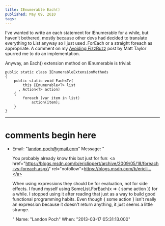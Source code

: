 ```yaml
---
title: IEnumerable Each()
published: May 09, 2010
tags: 
---
```


I’ve wanted to write an each statement for IEnumerable for a while, but haven’t bothered, mostly because other devs had decided to translate everything to List anyway so I just used .ForEach or a straight foreach as appropriate. A comment on my [Avoiding FizzBuzz] post by Matt Taylor spurred me to do an implementation.

Anyway, an Each() extension method on IEnumerable is trivial:

    public static class IEnumerableExtensionMethods
    {
        public static void Each<T>(
            this IEnumerable<T> list
          , Action<T> action)
        {
            foreach (var item in list)
                action(item);
        }
    }

[Avoiding FizzBuzz]:https://kijanawoodard.com/avoiding-fizzbuzz

---
# comments begin here

- Email: "landon.poch@gmail.com"
  Message: "<p>You probably already know this but just for fun: <a href=\"https://blogs.msdn.com/b/ericlippert/archive/2009/05/18/foreach-vs-foreach.aspx\" rel=\"nofollow\">https://blogs.msdn.com/b/ericli...</a></p><p>When using expressions they should be for evaluation, not for side effects.  I found myself using SomeList.ForEach(x =&gt; { some action }) for a while.  I stopped using it after reading that just as a way to build good functional programming habits.  Even though { some action } isn't really an expression because it doesn't return anything, it just seems a little strange.</p>"
  Name: "Landon Poch"
  When: "2013-03-17 05:31:13.000"
